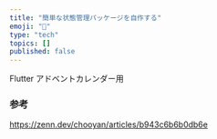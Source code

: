 ```yaml
---
title: "簡単な状態管理パッケージを自作する"
emoji: "🌊"
type: "tech"
topics: []
published: false
---
```


Flutter アドベントカレンダー用

### 参考
https://zenn.dev/chooyan/articles/b943c6b6b0db6e